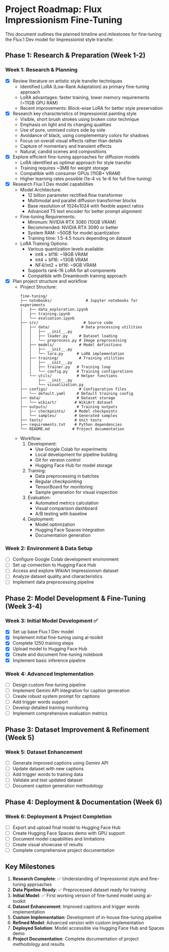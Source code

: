# Project Roadmap: Flux Impressionism Fine-Tuning

This document outlines the planned timeline and milestones for fine-tuning the Flux.1 Dev model for Impressionist style transfer.

## Phase 1: Research & Preparation (Week 1-2)

### Week 1: Research & Planning
- [x] Review literature on artistic style transfer techniques
  - Identified LoRA (Low-Rank Adaptation) as primary fine-tuning approach
  - LoRA advantages: faster training, lower memory requirements (~11GB GPU RAM)
  - Recent improvements: Block-wise LoRA for better style preservation
- [x] Research key characteristics of Impressionist painting style
  - Visible, short brush strokes using broken color technique
  - Emphasis on light and its changing qualities
  - Use of pure, unmixed colors side by side
  - Avoidance of black, using complementary colors for shadows
  - Focus on overall visual effects rather than details
  - Capture of momentary and transient effects
  - Natural, candid scenes and compositions
- [x] Explore efficient fine-tuning approaches for diffusion models
  - LoRA identified as optimal approach for style transfer
  - Training requires ~3MB for weight storage
  - Compatible with consumer GPUs (11GB+ VRAM)
  - Higher learning rates possible (1e-4 vs 1e-6 for full fine-tuning)
- [x] Research Flux.1 Dev model capabilities
  - Model Architecture:
    - 12 billion parameter rectified flow transformer
    - Multimodal and parallel diffusion transformer blocks
    - Base resolution of 1024x1024 with flexible aspect ratios
    - Advanced T5 text encoder for better prompt alignment
  - Fine-tuning Requirements:
    - Minimum: NVIDIA RTX 3080 (10GB VRAM)
    - Recommended: NVIDIA RTX 3090 or better
    - System RAM: ~50GB for model quantization
    - Training time: 1.5-4.5 hours depending on dataset
  - LoRA Training Options:
    - Various quantization levels available:
      - int8 + bf16: ~18GB VRAM
      - int4 + bf16: ~13GB VRAM
      - NF4/int2 + bf16: ~9GB VRAM
    - Supports rank-16 LoRA for all components
    - Compatible with Dreambooth training approach
- [x] Plan project structure and workflow
  - Project Structure:
    ```
    fine-tuning/
    ├── notebooks/               # Jupyter notebooks for experiments
    │   ├── data_exploration.ipynb
    │   ├── training.ipynb
    │   └── evaluation.ipynb
    ├── src/                    # Source code
    │   ├── data/              # Data processing utilities
    │   │   ├── __init__.py
    │   │   ├── loader.py     # Dataset loading
    │   │   └── preprocess.py # Image preprocessing
    │   ├── models/           # Model definitions
    │   │   ├── __init__.py
    │   │   └── lora.py      # LoRA implementation
    │   ├── training/         # Training utilities
    │   │   ├── __init__.py
    │   │   ├── trainer.py   # Training loop
    │   │   └── config.py    # Training configurations
    │   └── utils/           # Helper functions
    │       ├── __init__.py
    │       └── visualization.py
    ├── configs/              # Configuration files
    │   └── default.yaml     # Default training config
    ├── data/                # Dataset storage
    │   └── wikiart/        # WikiArt dataset
    ├── outputs/             # Training outputs
    │   ├── checkpoints/    # Model checkpoints
    │   └── samples/        # Generated samples
    ├── tests/              # Unit tests
    ├── requirements.txt    # Python dependencies
    └── README.md          # Project documentation
    ```
  - Workflow:
    1. Development:
       - Use Google Colab for experiments
       - Local development for pipeline building
       - Git for version control
       - Hugging Face Hub for model storage
    2. Training:
       - Data preprocessing in batches
       - Regular checkpointing
       - TensorBoard for monitoring
       - Sample generation for visual inspection
    3. Evaluation:
       - Automated metrics calculation
       - Visual comparison dashboard
       - A/B testing with baseline
    4. Deployment:
       - Model optimization
       - Hugging Face Spaces integration
       - Documentation generation

### Week 2: Environment & Data Setup
- [ ] Configure Google Colab development environment
- [ ] Set up connection to Hugging Face Hub
- [ ] Access and explore WikiArt Impressionism dataset
- [ ] Analyze dataset quality and characteristics
- [ ] Implement data preprocessing pipeline

## Phase 2: Model Development & Fine-Tuning (Week 3-4)

### Week 3: Initial Model Development ✅
- [x] Set up base Flux.1 Dev model
- [x] Implement initial fine-tuning using ai-toolkit
- [x] Complete 1250 training steps
- [x] Upload model to Hugging Face Hub
- [x] Create and document fine-tuning notebook
- [x] Implement basic inference pipeline

### Week 4: Advanced Implementation
- [ ] Design custom fine-tuning pipeline
- [ ] Implement Gemini API integration for caption generation
- [ ] Create robust system prompt for captions
- [ ] Add trigger words support
- [ ] Develop detailed training monitoring
- [ ] Implement comprehensive evaluation metrics

## Phase 3: Dataset Improvement & Refinement (Week 5)

### Week 5: Dataset Enhancement
- [ ] Generate improved captions using Gemini API
- [ ] Update dataset with new captions
- [ ] Add trigger words to training data
- [ ] Validate and test updated dataset
- [ ] Document caption generation methodology

## Phase 4: Deployment & Documentation (Week 6)

### Week 6: Deployment & Project Completion
- [ ] Export and upload final model to Hugging Face Hub
- [ ] Create Hugging Face Spaces demo with GPU support
- [ ] Document model capabilities and limitations
- [ ] Create visual showcase of results
- [ ] Complete comprehensive project documentation

## Key Milestones

1. **Research Complete**: ✅ Understanding of Impressionist style and fine-tuning approaches
2. **Data Pipeline Ready**: ✅ Preprocessed dataset ready for training
3. **Initial Model**: ✅ First working version of fine-tuned model using ai-toolkit
4. **Dataset Enhancement**: Improved captions and trigger words implementation
5. **Custom Implementation**: Development of in-house fine-tuning pipeline
6. **Refined Model**: Advanced version with custom implementation
7. **Deployed Solution**: Model accessible via Hugging Face Hub and Spaces demo
8. **Project Documentation**: Complete documentation of project methodology and results 